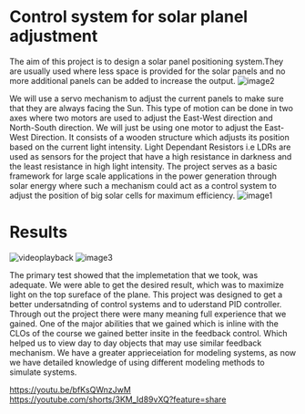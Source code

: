 # Control system for solar planel adjustment
The aim of this project is to design a solar panel positioning system.They are usually used where less space is
provided for the solar panels and no more additional panels can be added to increase the output.
![image2](https://user-images.githubusercontent.com/62338143/211170128-8c5e2df5-32fa-48fd-96c2-2bce01f51ff0.png)


We will use a servo mechanism to adjust the current panels to make sure that they are always facing the Sun.
This type of motion can be done in two axes where two motors are used to adjust the East-West direction and
North-South direction. We will just be using one motor to adjust the East-West Direction.
It consists of a wooden structure which adjusts its position based on the current light intensity. Light Dependant
Resistors i.e LDRs are used as sensors for the project that have a high resistance in darkness and the least
resistance in high light intensity.
The project serves as a basic framework for large scale applications in the power generation through solar
energy where such a mechanism could act as a control system to adjust the position of big solar cells for
maximum efficiency.
![image1](https://user-images.githubusercontent.com/62338143/211170038-3885d895-3f52-4365-a719-372bfcf668ac.png)

# Results 

![videoplayback](https://user-images.githubusercontent.com/62338143/211167285-0e6f9a5d-2a4b-49bb-b709-d4815f1c3d41.gif)
![image3](https://user-images.githubusercontent.com/62338143/211170213-5de3be3e-73aa-4249-91b1-9e602345e755.png)


The primary test showed that the implemetation that we took, was adequate. We were able to get the desired
result, which was to maximize light on the top sureface of the plane. This project was designed to get a better
undersatnding of control systems and to uderstand PID controller. Through out the project there were many
meaning full experience that we gained. One of the major abilities that we gained which is inline with the CLOs
of the course we gained better insite in the feedback control. Which helped us to view day to day objects that
may use similar feedback mechanism. We have a greater apprieceiation for modeling systems, as now we have
detailed knowledge of using different modeling methods to simulate systems.

https://youtu.be/bfKsQWnzJwM
https://youtube.com/shorts/3KM_Id89vXQ?feature=share
